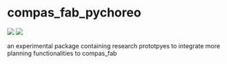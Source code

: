 # compas_fab_pychoreo

![](https://img.shields.io/badge/compas-16.0.1-blue)
![](https://img.shields.io/badge/compas__fab-0.11.0-ff69b4)

an experimental package containing research prototpyes to integrate more planning functionalities to compas_fab
